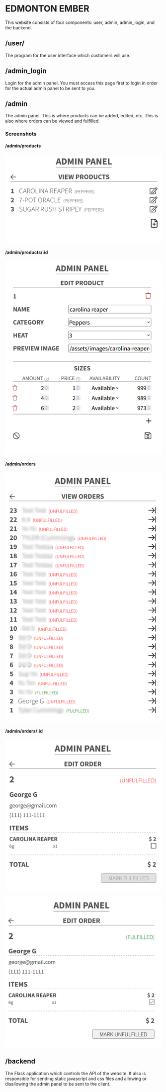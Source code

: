 # EDMONTON EMBER

This website consists of four components: user, admin, admin_login, and the backend.

## /user/

The program for the user interface which customers will use.

## /admin_login

Login for the admin panel. You must access this page first to login in order for the actual admin panel to be sent to you.

## /admin

The admin panel. This is where products can be added, edited, etc. This is also where orders can be viewed and fulfilled.

### Screenshots

#### /admin/products

![Screenshot](screenshots/admin-product-list.png)

#### /admin/products/:id

![Screenshot](screenshots/admin-edit-product.png)

#### /admin/orders

![Screenshot](screenshots/admin-order-list.png)

#### /admin/orders/:id

![Screenshot](screenshots/admin-view-order-unfulfilled.png)

![Screenshot](screenshots/admin-view-order-fulfilled.png)

## /backend

The Flask application which controls the API of the website. It also is responsible for sending static javascript and css files and allowing or disallowing the admin panel to be sent to the client.
